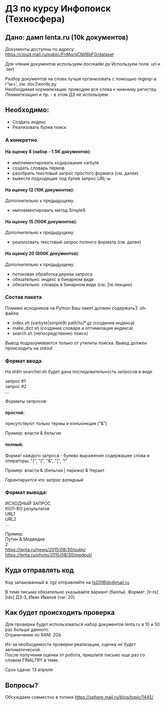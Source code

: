 # ДЗ по курсу Инфопоиск (Техносфера)

## Дано: дамп lenta.ru (10k документов)

Документы доступны по адресу: https://cloud.mail.ru/public/FnMq/qCNif6bFG/dataset

Для чтения документов используем docreader.py 
Используем поля .url и .text

Разбор документов на слова лучше организовать с помощью regexp-а r'\w+', см. doc2words.py  
Необходимая нормализация: приводим все слова к нижнему регистру.  
Лемматизацию и пр. - в этом ДЗ не используем.


## Необходимо:
- Создать индекс
- Реализовать булев поиск

### А конкретно

#### На оценку 8 (набор - 1.5К документов):
- имплементировать кодирование varbyte
- создать словарь термов
- разобрать текстовый запрос простого формата (см. далее)
- вывести подходящие под булев запрос URL-ы

#### На оценку 12 (10К документов):
Дополнительно к предыдущему:
- имплементировать метод Simple9

#### На оценку 15 (100К документов):
Дополнительно к предыдущему:
- реализовать текстовый запрос полного формата (см. далее)

#### На оценку 20 (600К документов):
Дополнительно к предыдущему:
- потоковая обработка дерева запроса
- обязательно: индекс в бинарном виде
- обязательно: словарь в бинарном виде (см. 2ю лекцию)

### Состав пакета

Помимо исходников на Python Ваш пакет должен содержать3 .sh-файла:

- index.sh (varbyte|simple9) path/to/\*.gz (создение индекса)
- make\_dict.sh (создание словаря и оптимизация индекса)
- search.sh (непосредственно поиск)


Вывод подразумевается только от утилиты поиска.
Вывод должен происходить на stdout

### Формат ввода

На stdin searcher.sh будет дана последовательность запросов в виде

запрос #1  
запрос #2  
...

Форматы запросов:

#### простой:
присутствуют только термы и конъюнкция ("&")

Пример: власти & бельгии

#### полный:
Формат каждого запроса - булево выражение содержашее слова и операторы: "(", ")", "&", "|", "!"

Пример: власти & (бельгии | парижа) & !теракт

*Гарантируется что запрос валидный*


### Формат вывода:
ИСХОДНЫЙ ЗАПРОС  
КОЛ-ВО результатов  
URL1  
URL2  
...

Пример:  
Путин & Медведев  
2  
https://lenta.ru/news/2015/08/30/putin/  
https://lenta.ru/photo/2015/08/30/medput/


## Куда отправлять код

Код запакованный в .tgz отправляйте на ts2016idx@mail.ru

В теме письма обязательно указывайте вариант (баллы). 
Формат: [Ir-ts] [idx] ДЗ-3, Иван Иванов (var: 20)

## Как будет происходить проверка

Для проверки будет использоваться набор документов lenta.ru в 10 и 50 раз больше данного.  
Ограничение по RAM: 2Gb

Из-за необходимости проверки реализации, оценка *не будет* автоматической.  
После получения оценки от робота, пришлите письмо еще раз со словом FINALTRY в теме.

Срок сдачи: 13 апреля  

## Вопросы?

Обсуждаем совместно в топике https://sphere.mail.ru/blog/topic/1445/
